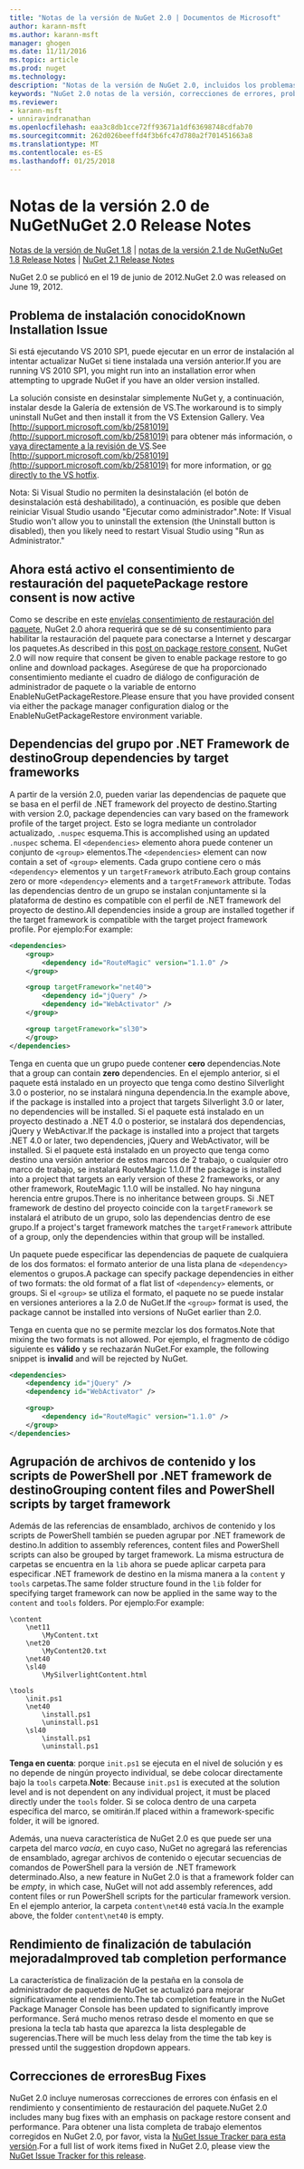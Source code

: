 ```yaml
---
title: "Notas de la versión de NuGet 2.0 | Documentos de Microsoft"
author: karann-msft
ms.author: karann-msft
manager: ghogen
ms.date: 11/11/2016
ms.topic: article
ms.prod: nuget
ms.technology: 
description: "Notas de la versión de NuGet 2.0, incluidos los problemas conocidos, correcciones de errores, las funciones agregadas y dcr."
keywords: "NuGet 2.0 notas de la versión, correcciones de errores, problemas, conocidos agregan características, DCR"
ms.reviewer:
- karann-msft
- unniravindranathan
ms.openlocfilehash: eaa3c8db1cce72ff93671a1df63698748cdfab70
ms.sourcegitcommit: 262d026beeffd4f3b6fc47d780a2f701451663a8
ms.translationtype: MT
ms.contentlocale: es-ES
ms.lasthandoff: 01/25/2018
---
```

# <a name="nuget-20-release-notes"></a><span data-ttu-id="59c54-104">Notas de la versión 2.0 de NuGet</span><span class="sxs-lookup"><span data-stu-id="59c54-104">NuGet 2.0 Release Notes</span></span>

<span data-ttu-id="59c54-105">[Notas de la versión de NuGet 1.8](../release-notes/nuget-1.8.md) | [notas de la versión 2.1 de NuGet](../release-notes/nuget-2.1.md)</span><span class="sxs-lookup"><span data-stu-id="59c54-105">[NuGet 1.8 Release Notes](../release-notes/nuget-1.8.md) | [NuGet 2.1 Release Notes](../release-notes/nuget-2.1.md)</span></span>

<span data-ttu-id="59c54-106">NuGet 2.0 se publicó en el 19 de junio de 2012.</span><span class="sxs-lookup"><span data-stu-id="59c54-106">NuGet 2.0 was released on June 19, 2012.</span></span>

## <a name="known-installation-issue"></a><span data-ttu-id="59c54-107">Problema de instalación conocido</span><span class="sxs-lookup"><span data-stu-id="59c54-107">Known Installation Issue</span></span>
<span data-ttu-id="59c54-108">Si está ejecutando VS 2010 SP1, puede ejecutar en un error de instalación al intentar actualizar NuGet si tiene instalada una versión anterior.</span><span class="sxs-lookup"><span data-stu-id="59c54-108">If you are running VS 2010 SP1, you might run into an installation error when attempting to upgrade NuGet if you have an older version installed.</span></span>

<span data-ttu-id="59c54-109">La solución consiste en desinstalar simplemente NuGet y, a continuación, instalar desde la Galería de extensión de VS.</span><span class="sxs-lookup"><span data-stu-id="59c54-109">The workaround is to simply uninstall NuGet and then install it from the VS Extension Gallery.</span></span>  <span data-ttu-id="59c54-110">Vea [http://support.microsoft.com/kb/2581019](http://support.microsoft.com/kb/2581019) para obtener más información, o [vaya directamente a la revisión de VS](http://bit.ly/vsixcertfix).</span><span class="sxs-lookup"><span data-stu-id="59c54-110">See [http://support.microsoft.com/kb/2581019](http://support.microsoft.com/kb/2581019) for more information, or [go directly to the VS hotfix](http://bit.ly/vsixcertfix).</span></span>

<span data-ttu-id="59c54-111">Nota: Si Visual Studio no permiten la desinstalación (el botón de desinstalación está deshabilitado), a continuación, es posible que deben reiniciar Visual Studio usando "Ejecutar como administrador".</span><span class="sxs-lookup"><span data-stu-id="59c54-111">Note: If Visual Studio won't allow you to uninstall the extension (the Uninstall button is disabled), then you likely need to restart Visual Studio using "Run as Administrator."</span></span>

## <a name="package-restore-consent-is-now-active"></a><span data-ttu-id="59c54-112">Ahora está activo el consentimiento de restauración del paquete</span><span class="sxs-lookup"><span data-stu-id="59c54-112">Package restore consent is now active</span></span>

<span data-ttu-id="59c54-113">Como se describe en este [envíelas consentimiento de restauración del paquete](http://blog.nuget.org/20120518/package-restore-and-consent.html), NuGet 2.0 ahora requerirá que se dé su consentimiento para habilitar la restauración del paquete para conectarse a Internet y descargar los paquetes.</span><span class="sxs-lookup"><span data-stu-id="59c54-113">As described in this [post on package restore consent](http://blog.nuget.org/20120518/package-restore-and-consent.html), NuGet 2.0 will now require that consent be given to enable package restore to go online and download packages.</span></span> <span data-ttu-id="59c54-114">Asegúrese de que ha proporcionado consentimiento mediante el cuadro de diálogo de configuración de administrador de paquete o la variable de entorno EnableNuGetPackageRestore.</span><span class="sxs-lookup"><span data-stu-id="59c54-114">Please ensure that you have provided consent via either the package manager configuration dialog or the EnableNuGetPackageRestore environment variable.</span></span>

## <a name="group-dependencies-by-target-frameworks"></a><span data-ttu-id="59c54-115">Dependencias del grupo por .NET Framework de destino</span><span class="sxs-lookup"><span data-stu-id="59c54-115">Group dependencies by target frameworks</span></span>

<span data-ttu-id="59c54-116">A partir de la versión 2.0, pueden variar las dependencias de paquete que se basa en el perfil de .NET framework del proyecto de destino.</span><span class="sxs-lookup"><span data-stu-id="59c54-116">Starting with version 2.0, package dependencies can vary based on the framework profile of the target project.</span></span> <span data-ttu-id="59c54-117">Esto se logra mediante un controlador actualizado, `.nuspec` esquema.</span><span class="sxs-lookup"><span data-stu-id="59c54-117">This is accomplished using an updated `.nuspec` schema.</span></span> <span data-ttu-id="59c54-118">El `<dependencies>` elemento ahora puede contener un conjunto de `<group>` elementos.</span><span class="sxs-lookup"><span data-stu-id="59c54-118">The `<dependencies>` element can now contain a set of `<group>` elements.</span></span> <span data-ttu-id="59c54-119">Cada grupo contiene cero o más `<dependency>` elementos y un `targetFramework` atributo.</span><span class="sxs-lookup"><span data-stu-id="59c54-119">Each group contains zero or more `<dependency>` elements and a `targetFramework` attribute.</span></span> <span data-ttu-id="59c54-120">Todas las dependencias dentro de un grupo se instalan conjuntamente si la plataforma de destino es compatible con el perfil de .NET framework del proyecto de destino.</span><span class="sxs-lookup"><span data-stu-id="59c54-120">All dependencies inside a group are installed together if the target framework is compatible with the target project framework profile.</span></span> <span data-ttu-id="59c54-121">Por ejemplo:</span><span class="sxs-lookup"><span data-stu-id="59c54-121">For example:</span></span>

```xml
<dependencies>
    <group>
        <dependency id="RouteMagic" version="1.1.0" />
    </group>

    <group targetFramework="net40">
        <dependency id="jQuery" />
        <dependency id="WebActivator" />
    </group>

    <group targetFramework="sl30">
    </group>
</dependencies>
```

<span data-ttu-id="59c54-122">Tenga en cuenta que un grupo puede contener **cero** dependencias.</span><span class="sxs-lookup"><span data-stu-id="59c54-122">Note that a group can contain **zero** dependencies.</span></span> <span data-ttu-id="59c54-123">En el ejemplo anterior, si el paquete está instalado en un proyecto que tenga como destino Silverlight 3.0 o posterior, no se instalará ninguna dependencia.</span><span class="sxs-lookup"><span data-stu-id="59c54-123">In the example above, if the package is installed into a project that targets Silverlight 3.0 or later, no dependencies will be installed.</span></span> <span data-ttu-id="59c54-124">Si el paquete está instalado en un proyecto destinado a .NET 4.0 o posterior, se instalará dos dependencias, jQuery y WebActivar.</span><span class="sxs-lookup"><span data-stu-id="59c54-124">If the package is installed into a project that targets .NET 4.0 or later, two dependencies, jQuery and WebActivator, will be installed.</span></span>  <span data-ttu-id="59c54-125">Si el paquete está instalado en un proyecto que tenga como destino una versión anterior de estos marcos de 2 trabajo, o cualquier otro marco de trabajo, se instalará RouteMagic 1.1.0.</span><span class="sxs-lookup"><span data-stu-id="59c54-125">If the package is installed into a project that targets an early version of these 2 frameworks, or any other framework, RouteMagic 1.1.0 will be installed.</span></span> <span data-ttu-id="59c54-126">No hay ninguna herencia entre grupos.</span><span class="sxs-lookup"><span data-stu-id="59c54-126">There is no inheritance between groups.</span></span> <span data-ttu-id="59c54-127">Si .NET framework de destino del proyecto coincide con la `targetFramework` se instalará el atributo de un grupo, solo las dependencias dentro de ese grupo.</span><span class="sxs-lookup"><span data-stu-id="59c54-127">If a project's target framework matches the `targetFramework` attribute of a group, only the dependencies within that group will be installed.</span></span>

<span data-ttu-id="59c54-128">Un paquete puede especificar las dependencias de paquete de cualquiera de los dos formatos: el formato anterior de una lista plana de `<dependency>` elementos o grupos.</span><span class="sxs-lookup"><span data-stu-id="59c54-128">A package can specify package dependencies in either of two formats: the old format of a flat list of `<dependency>` elements, or groups.</span></span> <span data-ttu-id="59c54-129">Si el `<group>` se utiliza el formato, el paquete no se puede instalar en versiones anteriores a la 2.0 de NuGet.</span><span class="sxs-lookup"><span data-stu-id="59c54-129">If the `<group>` format is used, the package cannot be installed into versions of NuGet earlier than 2.0.</span></span>

<span data-ttu-id="59c54-130">Tenga en cuenta que no se permite mezclar los dos formatos.</span><span class="sxs-lookup"><span data-stu-id="59c54-130">Note that mixing the two formats is not allowed.</span></span> <span data-ttu-id="59c54-131">Por ejemplo, el fragmento de código siguiente es **válido** y se rechazarán NuGet.</span><span class="sxs-lookup"><span data-stu-id="59c54-131">For example, the following snippet is **invalid** and will be rejected by NuGet.</span></span>

```xml
<dependencies>
    <dependency id="jQuery" />
    <dependency id="WebActivator" />

    <group>
        <dependency id="RouteMagic" version="1.1.0" />
    </group>
</dependencies>
```

## <a name="grouping-content-files-and-powershell-scripts-by-target-framework"></a><span data-ttu-id="59c54-132">Agrupación de archivos de contenido y los scripts de PowerShell por .NET framework de destino</span><span class="sxs-lookup"><span data-stu-id="59c54-132">Grouping content files and PowerShell scripts by target framework</span></span>

<span data-ttu-id="59c54-133">Además de las referencias de ensamblado, archivos de contenido y los scripts de PowerShell también se pueden agrupar por .NET framework de destino.</span><span class="sxs-lookup"><span data-stu-id="59c54-133">In addition to assembly references, content files and PowerShell scripts can also be grouped by target framework.</span></span> <span data-ttu-id="59c54-134">La misma estructura de carpetas se encuentra en la `lib` ahora se puede aplicar carpeta para especificar .NET framework de destino en la misma manera a la `content` y `tools` carpetas.</span><span class="sxs-lookup"><span data-stu-id="59c54-134">The same folder structure found in the `lib` folder for specifying target framework can  now be applied in the same way to the `content` and `tools` folders.</span></span> <span data-ttu-id="59c54-135">Por ejemplo:</span><span class="sxs-lookup"><span data-stu-id="59c54-135">For example:</span></span>

    \content
        \net11
            \MyContent.txt
        \net20
            \MyContent20.txt
        \net40
        \sl40
            \MySilverlightContent.html

    \tools
        \init.ps1
        \net40
            \install.ps1
            \uninstall.ps1
        \sl40
            \install.ps1
            \uninstall.ps1

<span data-ttu-id="59c54-136">**Tenga en cuenta**: porque `init.ps1` se ejecuta en el nivel de solución y es no depende de ningún proyecto individual, se debe colocar directamente bajo la `tools` carpeta.</span><span class="sxs-lookup"><span data-stu-id="59c54-136">**Note**: Because `init.ps1` is executed at the solution level and is not dependent on any individual project, it must be placed directly under the `tools` folder.</span></span> <span data-ttu-id="59c54-137">Si se coloca dentro de una carpeta específica del marco, se omitirán.</span><span class="sxs-lookup"><span data-stu-id="59c54-137">If placed within a framework-specific folder, it will be ignored.</span></span>

<span data-ttu-id="59c54-138">Además, una nueva característica de NuGet 2.0 es que puede ser una carpeta del marco *vacía*, en cuyo caso, NuGet no agregará las referencias de ensamblado, agregar archivos de contenido o ejecutar secuencias de comandos de PowerShell para la versión de .NET framework determinado.</span><span class="sxs-lookup"><span data-stu-id="59c54-138">Also, a new feature in NuGet 2.0 is that a framework folder can be *empty*, in which case, NuGet will not add assembly references, add content files or run  PowerShell scripts for the particular framework version.</span></span> <span data-ttu-id="59c54-139">En el ejemplo anterior, la carpeta `content\net40` está vacía.</span><span class="sxs-lookup"><span data-stu-id="59c54-139">In the example above, the folder `content\net40` is empty.</span></span>

## <a name="improved-tab-completion-performance"></a><span data-ttu-id="59c54-140">Rendimiento de finalización de tabulación mejorada</span><span class="sxs-lookup"><span data-stu-id="59c54-140">Improved tab completion performance</span></span>
<span data-ttu-id="59c54-141">La característica de finalización de la pestaña en la consola de administrador de paquetes de NuGet se actualizó para mejorar significativamente el rendimiento.</span><span class="sxs-lookup"><span data-stu-id="59c54-141">The tab completion feature in the NuGet Package Manager Console has been updated to significantly improve performance.</span></span> <span data-ttu-id="59c54-142">Será mucho menos retraso desde el momento en que se presiona la tecla tab hasta que aparezca la lista desplegable de sugerencias.</span><span class="sxs-lookup"><span data-stu-id="59c54-142">There will be much less delay from the time the tab key is pressed until the suggestion dropdown appears.</span></span>

## <a name="bug-fixes"></a><span data-ttu-id="59c54-143">Correcciones de errores</span><span class="sxs-lookup"><span data-stu-id="59c54-143">Bug Fixes</span></span>
<span data-ttu-id="59c54-144">NuGet 2.0 incluye numerosas correcciones de errores con énfasis en el rendimiento y consentimiento de restauración del paquete.</span><span class="sxs-lookup"><span data-stu-id="59c54-144">NuGet 2.0 includes many bug fixes with an emphasis on package restore consent and performance.</span></span>
<span data-ttu-id="59c54-145">Para obtener una lista completa de trabajo elementos corregidos en NuGet 2.0, por favor, vista la [NuGet Issue Tracker para esta versión](http://nuget.codeplex.com/workitem/list/advanced?keyword=&status=Closed&type=All&priority=All&release=NuGet%202.0&assignedTo=All&component=All&sortField=Votes&sortDirection=Descending&page=0).</span><span class="sxs-lookup"><span data-stu-id="59c54-145">For a full list of work items fixed in NuGet 2.0, please view the [NuGet Issue Tracker for this release](http://nuget.codeplex.com/workitem/list/advanced?keyword=&status=Closed&type=All&priority=All&release=NuGet%202.0&assignedTo=All&component=All&sortField=Votes&sortDirection=Descending&page=0).</span></span>
